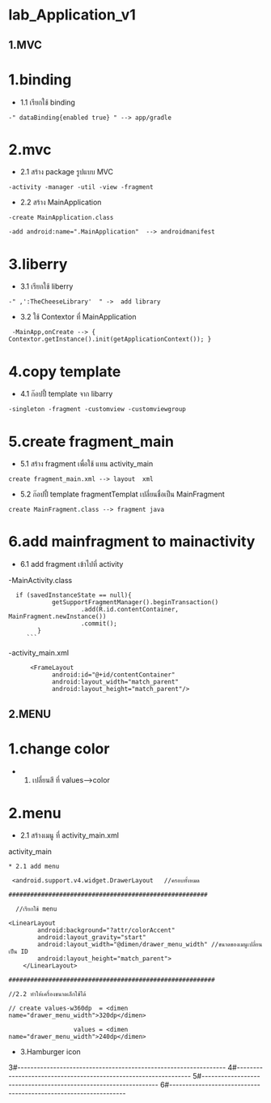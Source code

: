 # lab_Application_v1

## 1.MVC
# 1.binding

* 1.1 เรียกใช้  binding
```
-" dataBinding{enabled true} " --> app/gradle
```
# 2.mvc

* 2.1 สร้าง package รูปแบบ MVC
```
-activity -manager -util -view -fragment
```
* 2.2 สร้าง MainApplication 
```
-create MainApplication.class

-add android:name=".MainApplication"  --> androidmanifest
```
# 3.liberry

* 3.1 เรียกใช้ liberry
```
-" ,':TheCheeseLibrary'  " ->  add library
```
* 3.2 ใช้ Contextor ที่  MainApplication
```
 -MainApp,onCreate --> { Contextor.getInstance().init(getApplicationContext()); }
```
# 4.copy template

* 4.1 ก๊อปปี้ template จาก libarry
```
-singleton -fragment -customview -customviewgroup
```
# 5.create fragment_main

* 5.1 สร้าง fragment เพื่อใช้ แทน activity_main
```
create fragment_main.xml --> layout  xml
```
* 5.2 ก๊อปปี้ template fragmentTemplat เปลี่ยนชื่อเป็น MainFragment
```
create MainFragment.class --> fragment java
```
# 6.add mainfragment to mainactivity 

* 6.1 add fragment เข้าไปที่ activity

-MainActivity.class
```  
  if (savedInstanceState == null){
            getSupportFragmentManager().beginTransaction()
                    .add(R.id.contentContainer, MainFragment.newInstance())
                    .commit();
        }
	 ```
``` 
-activity_main.xml

``` 
 	  <FrameLayout
            android:id="@+id/contentContainer"
            android:layout_width="match_parent"
            android:layout_height="match_parent"/>

```
## 2.MENU

# 1.change color

* 1. เปลี่ยนสี ที่  values-->color 

# 2.menu

* 2.1 สร้างเมนู ที่ activity_main.xml

activity_main

    * 2.1 add menu
    
	 <android.support.v4.widget.DrawerLayout   //ครอบทั้งหมด
	
  	#######################################################
	
      //เรียกใช้ menu
      
	<LinearLayout
            android:background="?attr/colorAccent"
            android:layout_gravity="start"
            android:layout_width="@dimen/drawer_menu_width" //ขนาดของเมนูเปลี่ยนเป็น ID
            android:layout_height="match_parent">
        </LinearLayout>
    
    #########################################################
    
    //2.2 ทำให้เครื่องขนาดเล็กใช้ได้
    
    // create values-w360dp  = <dimen name="drawer_menu_width">320dp</dimen>
    
                      values = <dimen name="drawer_menu_width">240dp</dimen>
		      
* 3.Hamburger icon

3#----------------------------------------------------------------
4#----------------------------------------------------------------
5#----------------------------------------------------------------
6#----------------------------------------------------------------

